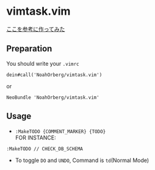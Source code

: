 # vimtask.vim
[ここを参考に作ってみた](http://kannokanno.hatenablog.com/entry/20120403/1333462565)

## Preparation
You should write your `.vimrc`
```
dein#call('NoahOrberg/vimtask.vim')
```
or
```
NeoBundle 'NoahOrberg/vimtask.vim'
```

## Usage
- `:MakeTODO {COMMENT_MARKER} {TODO}`  
FOR INSTANCE:
```
:MakeTODO // CHECK_DB_SCHEMA
```
- To toggle `DO` and `UNDO`, Command is `td`(Normal Mode)

